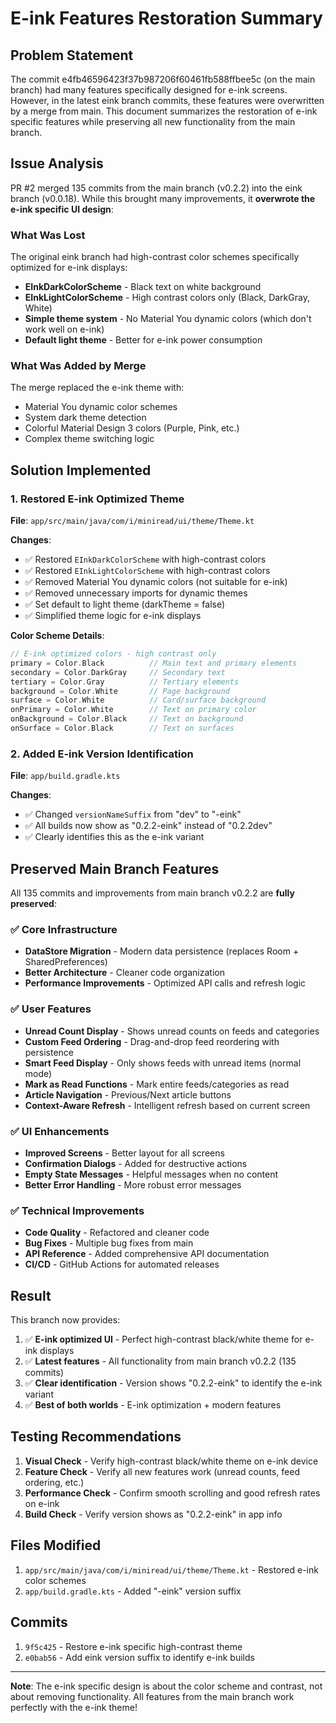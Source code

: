 # E-ink Features Restoration Summary

## Problem Statement
The commit e4fb46596423f37b987206f60461fb588ffbee5c (on the main branch) had many features specifically designed for e-ink screens. However, in the latest eink branch commits, these features were overwritten by a merge from main. This document summarizes the restoration of e-ink specific features while preserving all new functionality from the main branch.

## Issue Analysis
PR #2 merged 135 commits from the main branch (v0.2.2) into the eink branch (v0.0.18). While this brought many improvements, it **overwrote the e-ink specific UI design**:

### What Was Lost
The original eink branch had high-contrast color schemes specifically optimized for e-ink displays:
- **EInkDarkColorScheme** - Black text on white background
- **EInkLightColorScheme** - High contrast colors only (Black, DarkGray, White)
- **Simple theme system** - No Material You dynamic colors (which don't work well on e-ink)
- **Default light theme** - Better for e-ink power consumption

### What Was Added by Merge
The merge replaced the e-ink theme with:
- Material You dynamic color schemes
- System dark theme detection
- Colorful Material Design 3 colors (Purple, Pink, etc.)
- Complex theme switching logic

## Solution Implemented

### 1. Restored E-ink Optimized Theme
**File**: `app/src/main/java/com/i/miniread/ui/theme/Theme.kt`

**Changes**:
- ✅ Restored `EInkDarkColorScheme` with high-contrast colors
- ✅ Restored `EInkLightColorScheme` with high-contrast colors
- ✅ Removed Material You dynamic colors (not suitable for e-ink)
- ✅ Removed unnecessary imports for dynamic themes
- ✅ Set default to light theme (darkTheme = false)
- ✅ Simplified theme logic for e-ink displays

**Color Scheme Details**:
```kotlin
// E-ink optimized colors - high contrast only
primary = Color.Black          // Main text and primary elements
secondary = Color.DarkGray     // Secondary text
tertiary = Color.Gray          // Tertiary elements
background = Color.White       // Page background
surface = Color.White          // Card/surface background
onPrimary = Color.White        // Text on primary color
onBackground = Color.Black     // Text on background
onSurface = Color.Black        // Text on surfaces
```

### 2. Added E-ink Version Identification
**File**: `app/build.gradle.kts`

**Changes**:
- ✅ Changed `versionNameSuffix` from "dev" to "-eink"
- ✅ All builds now show as "0.2.2-eink" instead of "0.2.2dev"
- ✅ Clearly identifies this as the e-ink variant

## Preserved Main Branch Features
All 135 commits and improvements from main branch v0.2.2 are **fully preserved**:

### ✅ Core Infrastructure
- **DataStore Migration** - Modern data persistence (replaces Room + SharedPreferences)
- **Better Architecture** - Cleaner code organization
- **Performance Improvements** - Optimized API calls and refresh logic

### ✅ User Features
- **Unread Count Display** - Shows unread counts on feeds and categories
- **Custom Feed Ordering** - Drag-and-drop feed reordering with persistence
- **Smart Feed Display** - Only shows feeds with unread items (normal mode)
- **Mark as Read Functions** - Mark entire feeds/categories as read
- **Article Navigation** - Previous/Next article buttons
- **Context-Aware Refresh** - Intelligent refresh based on current screen

### ✅ UI Enhancements
- **Improved Screens** - Better layout for all screens
- **Confirmation Dialogs** - Added for destructive actions
- **Empty State Messages** - Helpful messages when no content
- **Better Error Handling** - More robust error messages

### ✅ Technical Improvements
- **Code Quality** - Refactored and cleaner code
- **Bug Fixes** - Multiple bug fixes from main
- **API Reference** - Added comprehensive API documentation
- **CI/CD** - GitHub Actions for automated releases

## Result
This branch now provides:
1. ✅ **E-ink optimized UI** - Perfect high-contrast black/white theme for e-ink displays
2. ✅ **Latest features** - All functionality from main branch v0.2.2 (135 commits)
3. ✅ **Clear identification** - Version shows "0.2.2-eink" to identify the e-ink variant
4. ✅ **Best of both worlds** - E-ink optimization + modern features

## Testing Recommendations
1. **Visual Check** - Verify high-contrast black/white theme on e-ink device
2. **Feature Check** - Verify all new features work (unread counts, feed ordering, etc.)
3. **Performance Check** - Confirm smooth scrolling and good refresh rates on e-ink
4. **Build Check** - Verify version shows as "0.2.2-eink" in app info

## Files Modified
1. `app/src/main/java/com/i/miniread/ui/theme/Theme.kt` - Restored e-ink color schemes
2. `app/build.gradle.kts` - Added "-eink" version suffix

## Commits
1. `9f5c425` - Restore e-ink specific high-contrast theme
2. `e0bab56` - Add eink version suffix to identify e-ink builds

---

**Note**: The e-ink specific design is about the color scheme and contrast, not about removing functionality. All features from the main branch work perfectly with the e-ink theme!
